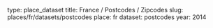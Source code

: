 type: place_dataset
title: France / Postcodes / Zipcodes
slug: places/fr/datasets/postcodes
place: fr
dataset: postcodes
year: 2014
